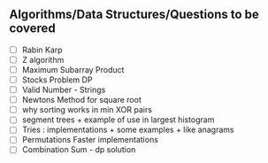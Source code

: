 ## Algorithms/Data Structures/Questions to be covered

- [ ] Rabin Karp
- [ ] Z algorithm
- [ ] Maximum Subarray Product
- [ ] Stocks Problem DP
- [ ] Valid Number - Strings
- [ ] Newtons Method for square root
- [ ] why sorting works in min XOR pairs
- [ ] segment trees + example of use in largest histogram
- [ ] Tries : implementations + some examples + like anagrams
- [ ] Permutations Faster implementations
- [ ] Combination Sum - dp solution

